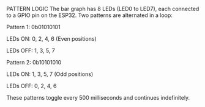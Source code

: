 PATTERN LOGIC
The bar graph has 8 LEDs (LED0 to LED7), each connected to a GPIO pin on the ESP32. Two patterns are alternated in a loop:

Pattern 1: 0b01010101

LEDs ON: 0, 2, 4, 6 (Even positions)

LEDs OFF: 1, 3, 5, 7

Pattern 2: 0b10101010

LEDs ON: 1, 3, 5, 7 (Odd positions)

LEDs OFF: 0, 2, 4, 6

These patterns toggle every 500 milliseconds and continues indefinitely.

